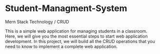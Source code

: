 # Student-Managment-System
Mern Stack Technology / CRUD


This is a simple web application for managing students in a classroom. Here, we will give you the most essential steps to start web application development.
In this project, we will build all the CRUD operations that you need to know to implement a complete web application. 
